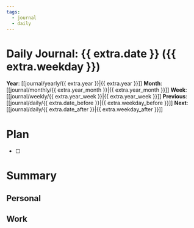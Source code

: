 ```yaml
---
tags:
  - journal
  - daily
---
```

# Daily Journal: {{ extra.date }} ({{ extra.weekday }})
**Year**: [[journal/yearly/{{ extra.year }}|{{ extra.year }}]]
**Month**: [[journal/monthly/{{ extra.year_month }}|{{ extra.year_month }}]]
**Week**: [[journal/weekly/{{ extra.year_week }}|{{ extra.year_week }}]]
**Previous**: [[journal/daily/{{ extra.date_before }}|{{ extra.weekday_before }}]]
**Next**: [[journal/daily/{{ extra.date_after }}|{{ extra.weekday_after }}]]

# Plan
- [ ]

# Summary
## Personal

## Work
